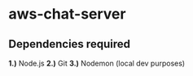 # aws-chat-server
 
## Dependencies required ##

**1.)** Node.js
**2.)** Git
**3.)** Nodemon (local dev purposes)


